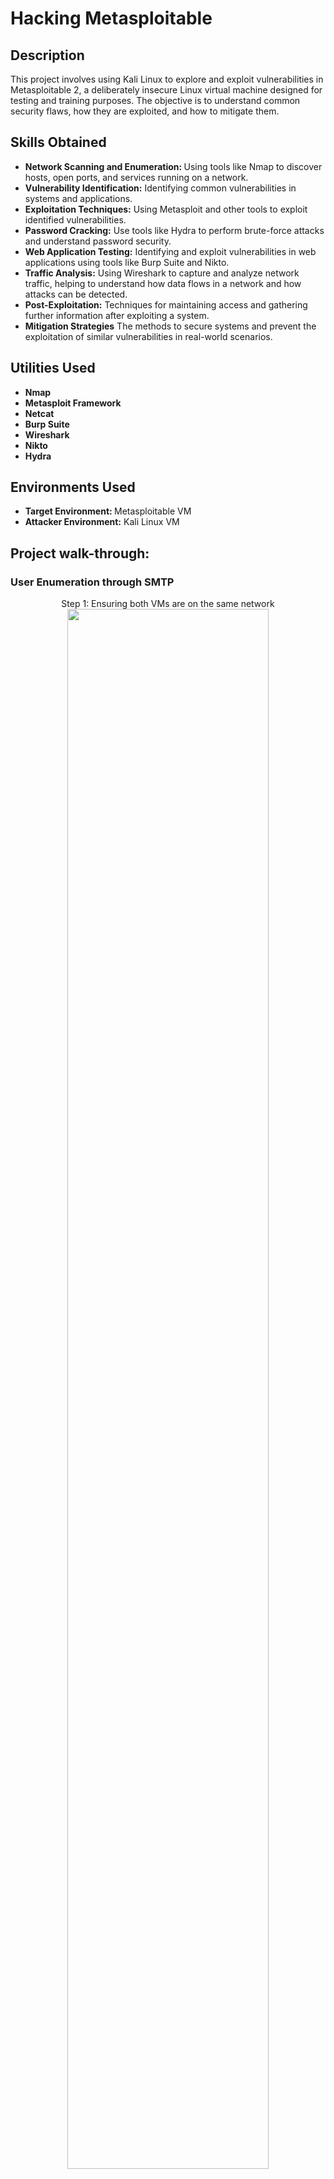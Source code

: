 <h1>Hacking Metasploitable</h1>

<h2>Description</h2>
This project involves using Kali Linux to explore and exploit vulnerabilities in Metasploitable 2, a deliberately insecure Linux virtual machine designed for testing and training purposes. The objective is to understand common security flaws, how they are exploited, and how to mitigate them.
<br />

<h2>Skills Obtained</h2>

- <b>Network Scanning and Enumeration: </b> Using tools like Nmap to discover hosts, open ports, and services running on a network.
- <b>Vulnerability Identification:</b> Identifying common vulnerabilities in systems and applications.
- <b>Exploitation Techniques:</b> Using Metasploit and other tools to exploit identified vulnerabilities.
- <b>Password Cracking:</b> Use tools like Hydra to perform brute-force attacks and understand password security.
- <b>Web Application Testing:</b> Identifying and exploit vulnerabilities in web applications using tools like Burp Suite and Nikto.
- <b>Traffic Analysis:</b> Using Wireshark to capture and analyze network traffic, helping to understand how data flows in a network and how attacks can be detected.
- <b>Post-Exploitation:</b> Techniques for maintaining access and gathering further information after exploiting a system.
- <b>Mitigation Strategies</b> The methods to secure systems and prevent the exploitation of similar vulnerabilities in real-world scenarios.

<h2>Utilities Used</h2>

- <b>Nmap</b> 
- <b>Metasploit Framework</b>
- <b>Netcat</b> 
- <b>Burp Suite </b> 
- <b>Wireshark</b> 
- <b>Nikto</b>
- <b>Hydra</b>
 <h2>Environments Used </h2>

- <b>Target Environment: </b> Metasploitable VM
- <b>Attacker Environment:</b> Kali Linux VM  

<h2>Project walk-through:</h2>
<h3>User Enumeration through SMTP</h3>
<p align="center">
Step 1: Ensuring both VMs are on the same network <br/>
<img src="https://i.imgur.com/Sh3tT2J.png" height="80%" width="80% alt="Sploit"/>
<br />
<br />
Step 2: Scan the target server using NMAP  <br/>
<img src="https://i.imgur.com/5yfQhPY.png" height="80%" width="80%" alt="Sploit"/>
<br />
<br />
Step 3: Open Metasploit Framework, After Identifying which port we will exploit. <br/>
Step 4: Enter “grep scanner search smtp” as a command <br/>
<img src="https://i.imgur.com/2TW7pxr.png" height="80%" width="80%" alt="Sploit"/>
<br />
<br />
Set metasploitable (Target VM) as RHOSTS  <br/> 
<img src="https://i.imgur.com/GqdjqJl.png" height="80%" width="80%" alt="Pi-Hole steps"/>
<br />
<br />
As per below image, we're going to exploit unix_users.txt  <br/>
<img src="https://i.imgur.com/apeVO4V.png" height="80%" width="80%" alt="Disk Sanitization Steps"/>
<br />
<br />
Step 5: Verifying if users are really found.  <br/>
 <br/>
 If we Verify "backup", the result will be positive but if we check another user which is snot included (ex: test), we’ll get a negative result.<br/>
 <img src="https://i.imgur.com/umlbe5Z.png" height="80%" width="80%" alt="Pi-Hole steps"/>
 <br/>
 <h1 align="center">THE END</h1>

 <h3>VNC PORT EXPLOITATION</h3>
<p align="center">
Step 1: Scan the target port using NMAP <br/>
<img src="https://i.imgur.com/wYEuij8.png" height="80%" width="80% alt="Sploit"/>
<br />
<br />
Step 2: Gep scann the VNC port  <br/>
<img src="https://i.imgur.com/8QKSnr4.png" height="80%" width="80%" alt="Sploit"/>
<br />
<br />
Step 3: Setting up Metasploitable as RHOSTS <br/>
<img src="https://i.imgur.com/Qoi3hQ7.png" height="80%" width="80%" alt="Sploit"/>
<br />
<br />
Step 4: EXPLOIT  <br/>
 <br/>
 If we Verify "backup", the result will be positive but if we check another user which is snot included (ex: test), we’ll get a negative result.<br/>
 <img src="https://i.imgur.com/KCZpO37.png" height="80%" width="80%" alt="Pi-Hole steps"/>
 <br/>
  <h1 align="center">THE END</h1>
</p>



<!--
 ```diff
- text in red
+ text in green
! text in orange
# text in gray
@@ text in purple (and bold)@@
```
--!>

